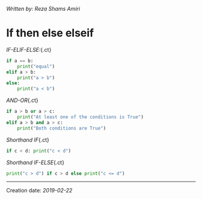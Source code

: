 _Written by: Reza Shams Amiri_
# If then else elseif

_IF-ELIF-ELSE:_{.ct}
``` python
if a == b:
    print("equal")
elif a > b:
    print("a > b")
else:
    print("a < b")
```
_AND-OR_{.ct}
``` python
if a > b or a > c:
    print("At least one of the conditions is True")
elif a > b and a > c:
    print("Both conditions are True")
```
_Shorthand IF_{.ct}
``` python
if c < d: print("c < d")
```
_Shorthand IF-ELSE_{.ct}
``` python
print("c > d") if c > d else print("c <= d")
```

* * *
Creation date: _2019-02-22_
